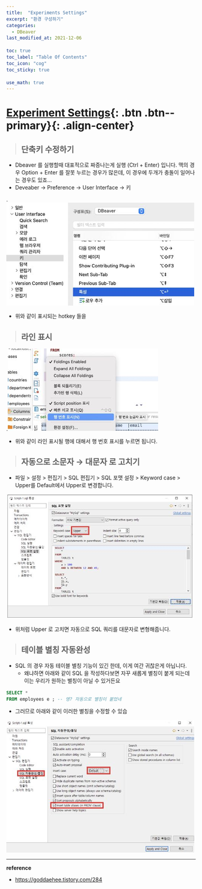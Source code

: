 ```yaml
---
title:  "Experiments Settings"
excerpt: "환경 구성하기"
categories:
  - DBeaver
last_modified_at: 2021-12-06

toc: true
toc_label: "Table Of Contents"
toc_icon: "cog"
toc_sticky: true

use_math: true
---
```


# [Experiment Settings](#link){: .btn .btn--primary}{: .align-center}

> ## 단축키 수정하기

- Dbeaver 를 실행할때 대표적으로 짜증나는게 실행 (Ctrl + Enter) 입니다. 맥의 경우 Option + Enter 를 잘못 누르는 경우가 많은데, 이 경우에 두개가 충돌이 일어나는 경우도 있죠...
- Deveaber $\to$ Preference $\to$ User Interface $\to$ 키

.![jpg](/assets/images/Program/42_1.jpg)

- 위와 같이 표시되는 hotkey 들을 

> ## 라인 표시

.![jpg](/assets/images/Program/42_2.jpg)

- 위와 같이 라인 표시될 행에 대해서 행 번호 표시를 누르면 됩니다.

> ## 자동으로 소문자 $\to$ 대문자 로 고치기

- 파일 > 설정 > 편집기 > SQL 편집기 > SQL 포맷 설정 > Keyword case > Upper를 Default에서 Upper로 변경합니다.

![jpg](/assets/images/Program/42_3.jpg)

- 위처럼 Upper 로 고치면 자동으로 SQL 쿼리를 대문자로 변형해줍니다.

> ## 테이블 별칭 자동완성

- SQL 의 경우 자동 테이블 별칭 기능이 있긴 한데, 이게 여간 귀찮은게 아닙니다. 
  - 왜냐하면 아래와 같이 SQL 을 작성하다보면 자꾸 새롭게 별칭이 붙게 되는데 이는 우리가 원하는 별칭이 아닐 수 있거든요

```sql
SELECT *
FROM employees e ; -- 엥? 자동으로 별칭이 붙었네
```

- 그러므로 아래와 같이 이러한 별칭을 수정할 수 있습

![jpg](/assets/images/Program/42_4.jpg)

---

**reference**

- <https://goddaehee.tistory.com/284>





